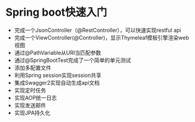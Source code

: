 # Spring boot快速入门
- 完成一个JsonController（@RestController），可以快速实现restful api
- 完成一个ViewController(@Controller)，显示Thymeleaf模板引擎渲染web视图
- 通过@PathVariable从URI当匹配参数
- 通过@SpringBootTest完成了一个简单的单元测试
- 添加多配置文件
- 利用Spring session实现session共享
- 集成Swagger2实现自动生成api文档
- 实现定时任务
- 实现AOP统一日志
- 实现发送邮件
- 实现JPA持久化
